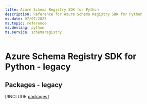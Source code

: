 ```yaml
---
title: Azure Schema Registry SDK for Python
description: Reference for Azure Schema Registry SDK for Python
ms.date: 07/07/2025
ms.topic: reference
ms.devlang: python
ms.service: schemaregistry
---
```

# Azure Schema Registry SDK for Python - legacy
## Packages - legacy
[!INCLUDE [packages](schema-registry-index.md)]